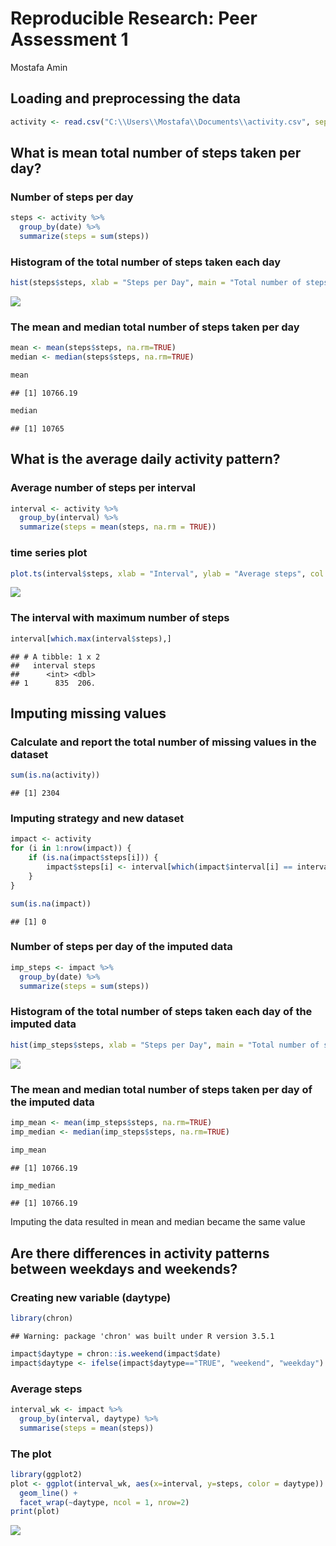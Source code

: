 Reproducible Research: Peer Assessment 1
================
Mostafa Amin

Loading and preprocessing the data
----------------------------------

``` r
activity <- read.csv("C:\\Users\\Mostafa\\Documents\\activity.csv", sep = ",", header = TRUE)
```

What is mean total number of steps taken per day?
-------------------------------------------------

### Number of steps per day

``` r
steps <- activity %>%
  group_by(date) %>%
  summarize(steps = sum(steps))
```

### Histogram of the total number of steps taken each day

``` r
hist(steps$steps, xlab = "Steps per Day", main = "Total number of steps taken each day", col = "turquoise")
```

![](/RepData_PeerAssessment/figures/unnamed-chunk-3-1.png)

### The mean and median total number of steps taken per day

``` r
mean <- mean(steps$steps, na.rm=TRUE)
median <- median(steps$steps, na.rm=TRUE)
```

``` r
mean
```

    ## [1] 10766.19

``` r
median
```

    ## [1] 10765

What is the average daily activity pattern?
-------------------------------------------

### Average number of steps per interval

``` r
interval <- activity %>%
  group_by(interval) %>%
  summarize(steps = mean(steps, na.rm = TRUE))
```

### time series plot

``` r
plot.ts(interval$steps, xlab = "Interval", ylab = "Average steps", col = "Maroon")
```

![](PA1_template_files/figure-markdown_github/unnamed-chunk-7-1.png)

### The interval with maximum number of steps

``` r
interval[which.max(interval$steps),]
```

    ## # A tibble: 1 x 2
    ##   interval steps
    ##      <int> <dbl>
    ## 1      835  206.

Imputing missing values
-----------------------

### Calculate and report the total number of missing values in the dataset

``` r
sum(is.na(activity))
```

    ## [1] 2304

### Imputing strategy and new dataset

``` r
impact <- activity 
for (i in 1:nrow(impact)) {
    if (is.na(impact$steps[i])) {
        impact$steps[i] <- interval[which(impact$interval[i] == interval$interval), ]$steps
    }
}
```

``` r
sum(is.na(impact))
```

    ## [1] 0

### Number of steps per day of the imputed data

``` r
imp_steps <- impact %>%
  group_by(date) %>%
  summarize(steps = sum(steps))
```

### Histogram of the total number of steps taken each day of the imputed data

``` r
hist(imp_steps$steps, xlab = "Steps per Day", main = "Total number of steps taken each day of the imputed data", col = "orange")
```

![](PA1_template_files/figure-markdown_github/unnamed-chunk-13-1.png)

### The mean and median total number of steps taken per day of the imputed data

``` r
imp_mean <- mean(imp_steps$steps, na.rm=TRUE)
imp_median <- median(imp_steps$steps, na.rm=TRUE)
```

``` r
imp_mean
```

    ## [1] 10766.19

``` r
imp_median
```

    ## [1] 10766.19

Imputing the data resulted in mean and median became the same value

Are there differences in activity patterns between weekdays and weekends?
-------------------------------------------------------------------------

### Creating new variable (daytype)

``` r
library(chron)
```

    ## Warning: package 'chron' was built under R version 3.5.1

``` r
impact$daytype = chron::is.weekend(impact$date)
impact$daytype <- ifelse(impact$daytype=="TRUE", "weekend", "weekday")
```

### Average steps

``` r
interval_wk <- impact %>%
  group_by(interval, daytype) %>%
  summarise(steps = mean(steps))
```

### The plot

``` r
library(ggplot2)
plot <- ggplot(interval_wk, aes(x=interval, y=steps, color = daytype)) +
  geom_line() +
  facet_wrap(~daytype, ncol = 1, nrow=2)
print(plot)
```

![](PA1_template_files/figure-markdown_github/unnamed-chunk-18-1.png)
